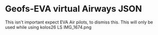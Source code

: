 # Geofs-EVA virtual Airways JSON 
This isn't important expect EVA Air pilots, to dismiss this. This will only be used while using kolos26 LS
IMG_1674.png
